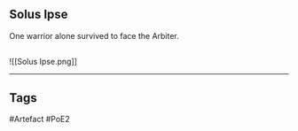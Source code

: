 ## Solus Ipse
One warrior alone survived to face the Arbiter.
##
![[Solus Ipse.png]]

---
## Tags
#Artefact
#PoE2